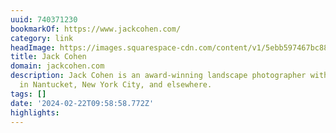 ```yaml
---
uuid: 740371230
bookmarkOf: https://www.jackcohen.com/
category: link
headImage: https://images.squarespace-cdn.com/content/v1/5ebb597467bc8864e97405e8/1708483060974-E99O6WXN7VP88RV48FST/_8504120.JPG?format=2500w
title: Jack Cohen
domain: jackcohen.com
description: Jack Cohen is an award-winning landscape photographer with early works
  in Nantucket, New York City, and elsewhere.
tags: []
date: '2024-02-22T09:58:58.772Z'
highlights:
---
```




